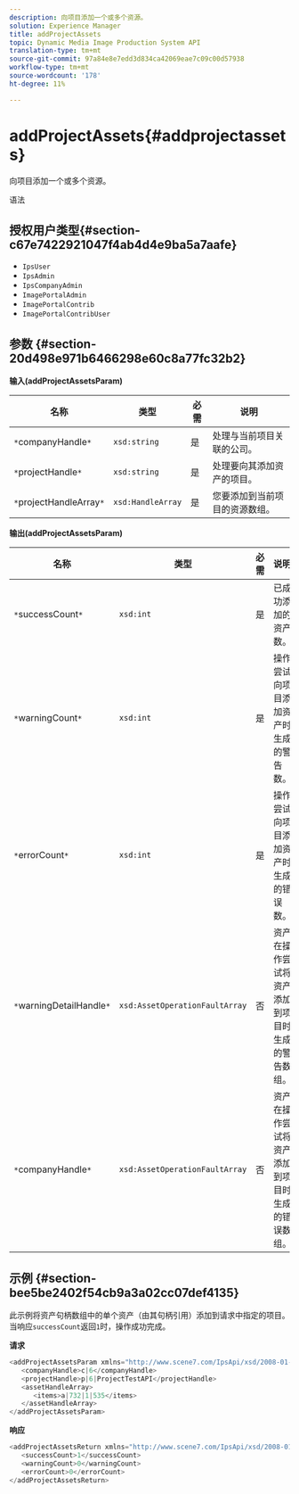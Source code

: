 ```yaml
---
description: 向项目添加一个或多个资源。
solution: Experience Manager
title: addProjectAssets
topic: Dynamic Media Image Production System API
translation-type: tm+mt
source-git-commit: 97a84e8e7edd3d834ca42069eae7c09c00d57938
workflow-type: tm+mt
source-wordcount: '178'
ht-degree: 11%

---
```



# addProjectAssets{#addprojectassets}

向项目添加一个或多个资源。

语法

## 授权用户类型{#section-c67e7422921047f4ab4d4e9ba5a7aafe}

* `IpsUser`
* `IpsAdmin`
* `IpsCompanyAdmin`
* `ImagePortalAdmin`
* `ImagePortalContrib`
* `ImagePortalContribUser`

## 参数 {#section-20d498e971b6466298e60c8a77fc32b2}

**输入(addProjectAssetsParam)**

| 名称 | 类型 | 必需 | 说明 |
|---|---|---|---|
| `*`companyHandle`*` | `xsd:string` | 是 | 处理与当前项目关联的公司。 |
| `*`projectHandle`*` | `xsd:string` | 是 | 处理要向其添加资产的项目。 |
| `*`projectHandleArray`*` | `xsd:HandleArray` | 是 | 您要添加到当前项目的资源数组。 |

**输出(addProjectAssetsParam)**

| 名称 | 类型 | 必需 | 说明 |
|---|---|---|---|
| `*`successCount`*` | `xsd:int` | 是 | 已成功添加的资产数。 |
| `*`warningCount`*` | `xsd:int` | 是 | 操作尝试向项目添加资产时生成的警告数。 |
| `*`errorCount`*` | `xsd:int` | 是 | 操作尝试向项目添加资产时生成的错误数。 |
| `*`warningDetailHandle`*` | `xsd:AssetOperationFaultArray` | 否 | 资产在操作尝试将资产添加到项目时生成的警告数组。 |
| `*`companyHandle`*` | `xsd:AssetOperationFaultArray` | 否 | 资产在操作尝试将资产添加到项目时生成的错误数组。 |

## 示例 {#section-bee5be2402f54cb9a3a02cc07def4135}

此示例将资产句柄数组中的单个资产（由其句柄引用）添加到请求中指定的项目。 当响应`successCount`返回`1`时，操作成功完成。

**请求**

```java
<addProjectAssetsParam xmlns="http://www.scene7.com/IpsApi/xsd/2008-01-15">
   <companyHandle>c|6</companyHandle>
   <projectHandle>p|6|ProjectTestAPI</projectHandle>
   <assetHandleArray>
      <items>a|732|1|535</items>
   </assetHandleArray>
</addProjectAssetsParam>
```

**响应**

```java
<addProjectAssetsReturn xmlns="http://www.scene7.com/IpsApi/xsd/2008-01-15">
   <successCount>1</successCount>
   <warningCount>0</warningCount>
   <errorCount>0</errorCount>
</addProjectAssetsReturn>
```

